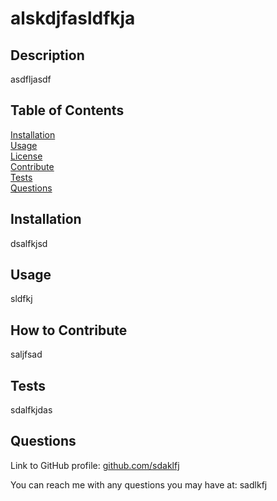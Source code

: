 # alskdjfasldfkja

  

  ## Description 
  
  asdfljasdf

  ## Table of Contents 
  [Installation](#installation)<br>
  [Usage](#usage)<br>
  [License](#license)<br>
  [Contribute](#contribute)<br>
  [Tests](#tests)<br>
  [Questions](#questions)<br>

  ## Installation 
  
  dsalfkjsd

  ## Usage
  
  sldfkj

  
  

  ## How to Contribute 
  
  saljfsad

  ## Tests

  sdalfkjdas

  ## Questions

  Link to GitHub profile: [github.com/sdaklfj](https://github.com/sdaklfj)

  You can reach me with any questions you may have at: sadlkfj


